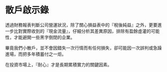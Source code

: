 # 散戶啟示錄


透過財務報表判斷公司營運狀況，除了關心損益表中的『稅後純益』之外，更要進一步比對實際收到的『現金流量』，仔細分析其差異原因，排除有盈餘虛灌的可能性，才能避開一些黑字倒閉的企業。

畢竟我們小散戶，並不會因錯失一次行情而有任何損失，卻可能因一次誤判或急躁進場，而把多年積蓄付之一炬。

在投資市場上，『耐心』才是長期累積實力的關鍵因素。